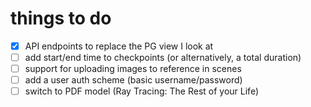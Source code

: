 # things to do

- [x] API endpoints to replace the PG view I look at
- [ ] add start/end time to checkpoints (or alternatively, a total duration)
- [ ] support for uploading images to reference in scenes
- [ ] add a user auth scheme (basic username/password)
- [ ] switch to PDF model (Ray Tracing: The Rest of your Life)